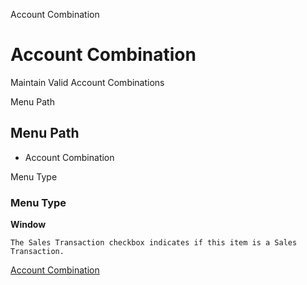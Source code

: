 
Account Combination
# Account Combination


Maintain Valid Account Combinations 

Menu Path
## Menu Path



- Account Combination

Menu Type
### Menu Type

**Window**

```
The Sales Transaction checkbox indicates if this item is a Sales Transaction.
```

[Account Combination](functional-guide/window/window-account-combination.md)